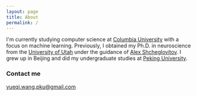 ```yaml
---
layout: page
title: About
permalink: /
---
```


I'm currently studying computer science at [Columbia University](https://www.cs.columbia.edu/) with a focus on machine learning. Previously, I obtained my Ph.D. in neuroscience from the [University of Utah](https://neuroscience.med.utah.edu/) under the guidance of [Alex Shcheglovitov](http://shcheglovitov-lab.utah.edu/). I grew up in Beijing and did my undergraduate studies at [Peking University](http://english.pku.edu.cn/). 


### Contact me

[yueqi.wang.pku@gmail.com](mailto:yueqi.wang.pku@gmail.com)
